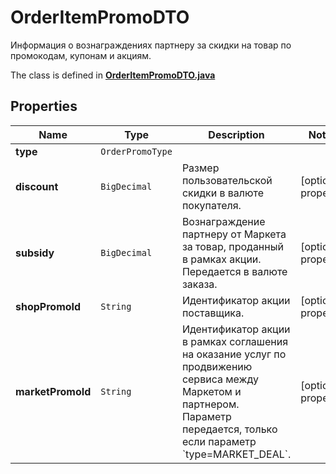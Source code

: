 

# OrderItemPromoDTO

Информация о вознаграждениях партнеру за скидки на товар по промокодам, купонам и акциям.

The class is defined in **[OrderItemPromoDTO.java](../../src/main/java/org/openapitools/model/OrderItemPromoDTO.java)**

## Properties

Name | Type | Description | Notes
------------ | ------------- | ------------- | -------------
**type** | `OrderPromoType` |  | 
**discount** | `BigDecimal` | Размер пользовательской скидки в валюте покупателя.  |  [optional property]
**subsidy** | `BigDecimal` | Вознаграждение партнеру от Маркета за товар, проданный в рамках акции.  Передается в валюте заказа.  |  [optional property]
**shopPromoId** | `String` | Идентификатор акции поставщика.  |  [optional property]
**marketPromoId** | `String` | Идентификатор акции в рамках соглашения на оказание услуг по продвижению сервиса между Маркетом и партнером.  Параметр передается, только если параметр &#x60;type&#x3D;MARKET_DEAL&#x60;.  |  [optional property]







